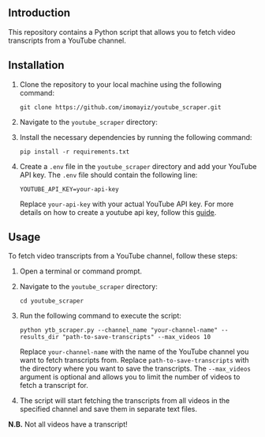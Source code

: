 ## Introduction

This repository contains a Python script that allows you to fetch video transcripts from a YouTube channel.

## Installation

1. Clone the repository to your local machine using the following command:

   ```
   git clone https://github.com/imomayiz/youtube_scraper.git
   ```

2. Navigate to the `youtube_scraper` directory:

3. Install the necessary dependencies by running the following command:

   ```
   pip install -r requirements.txt
   ```

4. Create a `.env` file in the `youtube_scraper` directory and add your YouTube API key. The `.env` file should contain the following line:

   ```
   YOUTUBE_API_KEY=your-api-key
   ```

   Replace `your-api-key` with your actual YouTube API key. For more details on how to create a youtube api key, follow this [guide](https://medium.com/@momayiz.imane/scraping-youtube-video-transcripts-5e3edee5656b).


## Usage

To fetch video transcripts from a YouTube channel, follow these steps:

1. Open a terminal or command prompt.

2. Navigate to the `youtube_scraper` directory:

   ```
   cd youtube_scraper
   ```

3. Run the following command to execute the script:

   ```
   python ytb_scraper.py --channel_name "your-channel-name" --results_dir "path-to-save-transcripts" --max_videos 10
   ```

   Replace `your-channel-name` with the name of the YouTube channel you want to fetch transcripts from. Replace `path-to-save-transcripts` with the directory where you want to save the transcripts. The `--max_videos` argument is optional and allows you to limit the number of videos to fetch a transcript for.

4. The script will start fetching the transcripts from all videos in the specified channel and save them in separate text files.

**N.B.** Not all videos have a transcript!
